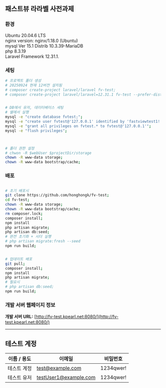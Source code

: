## 패스트뷰 라라벨 사전과제


### 환경
Ubuntu 20.04.6 LTS  
nginx version: nginx/1.18.0 (Ubuntu)  
mysql  Ver 15.1 Distrib 10.3.39-MariaDB  
php 8.3.19  
Laravel Framework 12.31.1. 

### 세팅
```bash
# 프로젝트 폴더 생성
# 20250924 현재 12버전 설치됨
# composer create-project laravel/laravel fv-test;
# composer create-project laravel/laravel=12.31.1 fv-test --prefer-dist;


# DB에서 유저, 데이터베이스 세팅
# 쉘에서 실행
mysql -e "create database fvtest;";
mysql -e "create user fvtest@'127.0.0.1' identified by 'fastviewtest1!'";
mysql -e "grant all privileges on fvtest.* to fvtest@'127.0.0.1'";
mysql -e "flush privileges";



# 폴더 권한 설정
# chwon -R $webUser $projectDir/storage
chown -R www-data storage;
chown -R www-data bootstrap/cache;
```


### 배포
```bash

# 초기 배포시
git clone https://github.com/honghongk/fv-test;
cd fv-test;
chown -R www-data storage;
chown -R www-data bootstrap/cache;
rm composer.lock;
composer install;
npm install
php artisan migrate;
php artisan db:seed;
# 완전 초기화 + 시더 실행
# php artisan migrate:fresh --seed
npm run build;
```

```bash

# 업데이트 배포
git pull;
composer install;
npm install
php artisan migrate;
# 필요시
# php artisan db:seed;
npm run build;

```


### 개발 서버 웹페이지 정보

**개발 서버 URL:** [http://fv-test.kpearl.net:8080/](http://fv-test.kpearl.net:8080/)

---

## 테스트 계정

| 이름 / 용도 | 이메일 | 비밀번호 |
|-------------|--------|----------|
| 테스트 계정   | test@example.com | 1234qwer! |
| 테스트 유저 | testUser1@example.com | 1234qwer! |